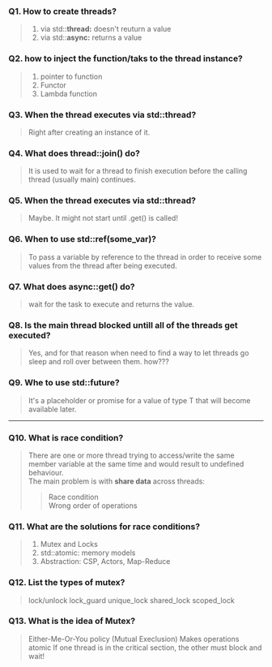 ### Q1. How to create threads?
> 1. via std::**thread:** doesn't reuturn a value  
> 2. via std::**async:** returns a value  

### Q2. how to inject the function/taks to the thread instance?
> 1. pointer to function  
> 2. Functor  
> 3. Lambda function  

### Q3. When the thread executes via std::thread?
> Right after creating an instance of it.

### Q4. What does thread::join() do?
> It is used to wait for a thread to finish execution before the calling thread (usually main) continues.

### Q5. When the thread executes via std::thread?
> Maybe. It might not start until .get() is called!

### Q6. When to use std::ref(some_var)?
> To pass a variable by reference to the thread in order to receive some values from the thread after being executed.

### Q7. What does async::get() do?
> wait for the task to execute and returns the value.

### Q8. Is the main thread blocked untill all of the threads get executed?
> Yes, and for that reason when need to find a way to let threads go sleep and roll over between them. how???

### Q9. Whe to use std::future<T>?
>  It's a placeholder or promise for a value of type T that will become available later.

---

### Q10. What is race condition?
> There are one or more thread trying to access/write the same member variable at the same time and would result to undefined behaviour.  
> The main problem is with **share data** across threads:
> > Race condition  
> > Wrong order of operations

### Q11. What are the solutions for race conditions?
> 1. Mutex and Locks
> 2. std::atomic: memory models
> 3. Abstraction: CSP, Actors, Map-Reduce

### Q12. List the types of mutex?
> lock/unlock
> lock_guard
> unique_lock
> shared_lock
> scoped_lock

### Q13. What is the idea of Mutex?
> Either-Me-Or-You policy (Mutual Execlusion)
> Makes operations atomic
> If one thread is in the critical section, the other must block and wait!